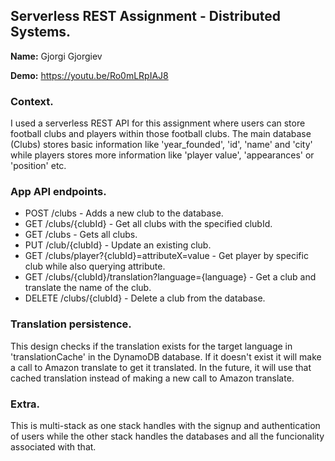 ## Serverless REST Assignment - Distributed Systems.

__Name:__ Gjorgi Gjorgiev

__Demo:__ https://youtu.be/Ro0mLRpIAJ8

### Context.

I used a serverless REST API for this assignment where users can store football clubs and players within those football clubs. The main database (Clubs) stores basic information like 'year_founded', 'id', 'name' and 'city' while players stores more information like 'player value', 'appearances' or 'position' etc.

### App API endpoints.
 
+ POST /clubs - Adds a new club to the database.
+ GET /clubs/{clubId} - Get all clubs with the specified clubId.
+ GET /clubs - Gets all clubs.
+ PUT /club/{clubId} - Update an existing club.
+ GET /clubs/player?{clubId}=attributeX=value - Get player by specific club while also querying attribute.
+ GET /clubs/{clubId}/translation?language={language} - Get a club and translate the name of the club.
+ DELETE /clubs/{clubId} - Delete a club from the database.

### Translation persistence.

This design checks if the translation exists for the target language in 'translationCache' in the DynamoDB database. If it doesn't exist it will make a call to Amazon translate to get it translated. In the future, it will use that cached translation instead of making a new call to Amazon translate.

###  Extra.

This is multi-stack as one stack handles with the signup and authentication of users while the other stack handles the databases and all the funcionality associated with that.




